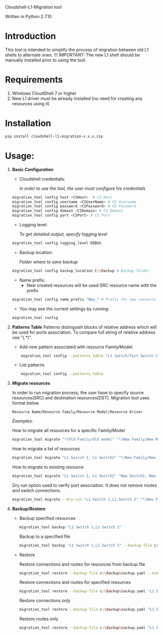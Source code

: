 Cloudshell-L1-Migration tool

Written in Python 2.7.10


Introduction
======================
This tool is intended to simplify the process of migration between old L1 shells to alternate ones.
!!! IMPORTANT: The new L1 shell should be manually installed prior to using the tool.

Requirements
======================
1. Windows CloudShell 7 or higher
2. New L1 driver must be already installed (no need for creating any resources using it)

Installation
============
```bash
pip install cloudshell-l1-migration-x.x.x.zip
```
Usage:
======================
1.  **Basic Configuration**
    * Cloudshell credentials:
        
        *In order to use the tool, the user must configure his credentials*

    ```bash
    migration_tool config host <CSHost>  # CS Host
    migration_tool config username <CSUserName> # CS Username
    migration_tool config password <CSPassword> # CS Password
    migration_tool config domain <CSDomain> # CS Domain
    migration_tool config port <CSPort> # CS Port
    ```    
    * Logging level:
    
        *To get detailed output, specify logging level*
    
    ```bash
    migration_tool config logging_level DEBUG
    ```
    
    * Backup location:
        
        *Folder where to save backup* 
    ```bash
    migration_tool config backup_location C:\Backup # Backup folder
    ```
    
    * Name prefix:
        * New created resources will be used SRC resource name with the prefix
    ```bash
    migration_tool config name_prefix "New_" # Prefix for new resource

    ```
    * You may see the current settings by running:
    
    ```bash
    migration_tool config
    ```
    
    
2.  **Patterns Table**
    Patterns distinguish blocks of relative address which will be used for ports association.
    To compare full string of relative address use "(.*)".
    
    * Add new pattern associated with resource Family/Model:
    ```bash
        migration_tool config --patterns_table "L1 Switch/Test Switch Chassis" ".*/(.*)/(.*)"
    ```
    * List patterns
    ```bash
        migration_tool config --patterns_table
    ```

3.  **Migrate resources**
    
    In order to run migration process, the user have to specify source resources(SRC) and destination resources(DST). Migration tool uses format below.
    
    ```
    Resource Name/Resource Family/Resource Model/Resource Driver
    ```
    
    *Examples:*
     
    How to migrate all resources for a specific Family/Model 
             
    ```bash
    migration_tool migrate "*/Old Family/Old model" "*/New Family/New Model" --override
    ```
    
    How to migrate a list of resources
    
    ```bash
    migration_tool migrate "L1 Switch 1, L1 Switch2" "*/New Family/New Model/New Driver" --override
    ```
    
    How to migrate to existing resource
    
    ```bash
    migration_tool migrate "L1 Switch 1, L1 Switch2" "New Switch1, New Switch 2" --override
    ```    
    
    Dry run option used to verify port association. It does not remove routes and switch connections.
    
    ```bash
    migration_tool migrate --dry-run "L1 Switch 1,L1 Switch 2" "*/New Family/New Model/New Driver" --override
    ```
    
4. **Backup/Restore**
    * Backup specified resources
    
        ```bash
        migration_tool backup "L1 Switch 1,L1 Switch 2"
        ```
        Backup to a specified file
        
        ```bash
        migration_tool backup "L1 Switch 1,L1 Switch 2" --backup-file c:\Backup\backup.yaml
        ```
    
    * Restore
    
        Restore connections and routes for resources from backup file
        
        ```bash
        migration_tool restore --backup-file c:\Backup\backup.yaml --override
        ```
        
        Restore connections and routes for specified resources 
        
        ```bash
        migration_tool restore --backup-file c:\Backup\backup.yaml "L1 Switch 1" --override
        ```

        Restore connections only
        
        ```bash
        migration_tool restore --backup-file c:\Backup\backup.yaml "L1 Switch 1" --connections --override
        ```
        
        Restore routes only
        
        ```bash
        migration_tool restore --backup-file c:\Backup\backup.yaml "L1 Switch 1" --routes --override
        ```